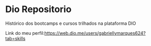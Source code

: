 # Dio Repositorio

Histórico dos bootcamps e cursos trilhados na plataforma DIO

Link do meu perfil:https://web.dio.me/users/gabriellymarques624?tab=skills
